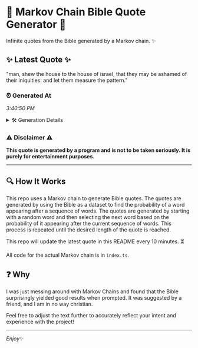 # 📖 Markov Chain Bible Quote Generator 📖

Infinite quotes from the Bible generated by a Markov chain. ✨

## ✨ Latest Quote ✨
"man, shew the house to the house of israel, that they may be ashamed of their iniquities: and let them measure the pattern."

### ⏰ Generated At
*3:40:50 PM*

<details>
    <summary>🛠️ Generation Details</summary>
    <p>
        <strong>🌱 Seed:</strong> man,<br>
        <strong>🔄 Iterations:</strong> 22<br>
        <strong>📜 Context History:</strong><br>[ man, ]: shew<br>[ man,, shew ]: the<br>[ man,, shew, the ]: house<br>[ man,, shew, the, house ]: to<br>[ man,, shew, the, house, to ]: the<br>[ man,, shew, the, house, to, the ]: house<br>[ shew, the, house, to, the, house ]: of<br>[ the, house, to, the, house, of ]: israel,<br>[ house, to, the, house, of, israel, ]: that<br>[ to, the, house, of, israel,, that ]: they<br>[ the, house, of, israel,, that, they ]: may<br>[ house, of, israel,, that, they, may ]: be<br>[ of, israel,, that, they, may, be ]: ashamed<br>[ israel,, that, they, may, be, ashamed ]: of<br>[ that, they, may, be, ashamed, of ]: their<br>[ they, may, be, ashamed, of, their ]: iniquities:<br>[ may, be, ashamed, of, their, iniquities: ]: and<br>[ be, ashamed, of, their, iniquities:, and ]: let<br>[ ashamed, of, their, iniquities:, and, let ]: them<br>[ of, their, iniquities:, and, let, them ]: measure<br>[ their, iniquities:, and, let, them, measure ]: the<br>[ iniquities:, and, let, them, measure, the ]: pattern.<br>
    </p>
</details>

### ⚠️ Disclaimer ⚠️
**This quote is generated by a program and is not to be taken seriously. It is purely for entertainment purposes.**

---

## 🔍 How It Works

This repo uses a Markov chain to generate Bible quotes. The quotes are generated by using the Bible as a dataset to find the probability of a word appearing after a sequence of words. The quotes are generated by starting with a random word and then selecting the next word based on the probability of it appearing after the current sequence of words. This process is repeated until the desired length of the quote is reached.

This repo will update the latest quote in this README every 10 minutes. ⏳

All code for the actual Markov chain is in `index.ts`.

## ❓ Why

I was just messing around with Markov Chains and found that the Bible surprisingly yielded good results when prompted. 
It was suggested by a friend, and I am in no way christian.

Feel free to adjust the text further to accurately reflect your intent and experience with the project!

---

*Enjoy*✨

